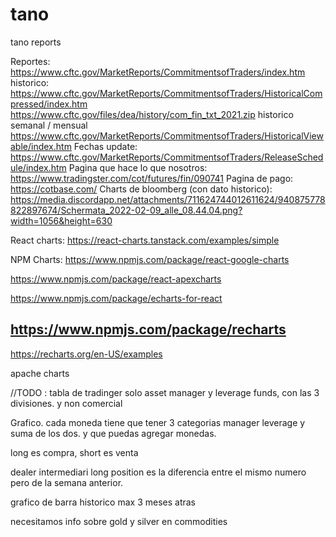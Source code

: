 # tano
tano reports

Reportes:
https://www.cftc.gov/MarketReports/CommitmentsofTraders/index.htm
historico:
https://www.cftc.gov/MarketReports/CommitmentsofTraders/HistoricalCompressed/index.htm
https://www.cftc.gov/files/dea/history/com_fin_txt_2021.zip
historico semanal / mensual
https://www.cftc.gov/MarketReports/CommitmentsofTraders/HistoricalViewable/index.htm
Fechas update:
https://www.cftc.gov/MarketReports/CommitmentsofTraders/ReleaseSchedule/index.htm
Pagina que hace lo que nosotros:
https://www.tradingster.com/cot/futures/fin/090741
Pagina de pago:
https://cotbase.com/
Charts de bloomberg (con dato historico):
https://media.discordapp.net/attachments/711624744012611624/940875778822897674/Schermata_2022-02-09_alle_08.44.04.png?width=1056&height=630

React charts:
https://react-charts.tanstack.com/examples/simple

NPM Charts:
https://www.npmjs.com/package/react-google-charts

https://www.npmjs.com/package/react-apexcharts

https://www.npmjs.com/package/echarts-for-react

https://www.npmjs.com/package/recharts
------------------------
https://recharts.org/en-US/examples


apache charts


//TODO :
tabla de tradinger 
solo asset manager y leverage funds, con las 3 divisiones.
y non comercial

Grafico.
cada moneda tiene que tener 3 categorias manager leverage y suma de los dos.
y que puedas agregar monedas.

long es compra, short es venta

dealer intermediari long position es la diferencia entre el mismo numero pero de la semana anterior.


grafico de barra historico max 3 meses atras

necesitamos info sobre gold y silver en commodities
